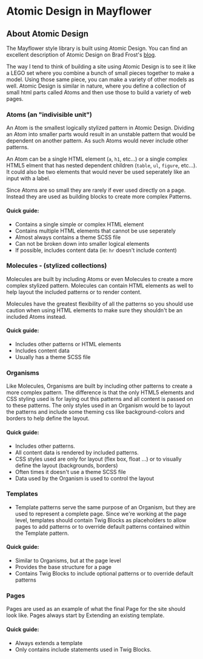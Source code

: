 # Atomic Design in Mayflower

## About Atomic Design
The Mayflower style library is built using Atomic Design.  You can find an excellent description of Atomic Design on Brad Frost's [blog](http://atomicdesign.bradfrost.com/chapter-2/).  

The way I tend to think of building a site using Atomic Design is to see it like a LEGO set where you combine a bunch of small pieces together to make a model.  Using those same piece, you can make a variety of other models as well.  Atomic Design is similar in nature, where you define a collection of small html parts called Atoms and then use those to build a variety of web pages.

### Atoms (an "indivisible unit")
An Atom is the smallest logically stylized pattern in Atomic Design.  Dividing an Atom into smaller parts would result in an unstable pattern that would be dependent on another pattern.  As such Atoms would never include other patterns.

An Atom can be a single HTML element (`a`, `h1`, etc...) or a single complex HTML5 elment that has nested dependent children (`table`, `ul`, `figure`, etc...).  It could also be two elements that would never be used seperately like an input with a label.

Since Atoms are so small they are rarely if ever used directly on a page.  Instead they are used as building blocks to create more complex Patterns.

#### Quick guide:
* Contains a single simple or complex HTML element
* Contains multiple HTML elements that cannot be use seperately
* Almost always contains a theme SCSS file
* Can not be broken down into smaller logical elements
* If possible, includes content data (ie: `hr` doesn't include content)


### Molecules - (stylized collections)
Molecules are built by including Atoms or even Molecules to create a more complex stylized pattern.  Molecules can contain HTML elements as well to help layout the included patterns or to render content.

Molecules have the greatest flexibility of all the patterns so you should use caution when using HTML elements to make sure they shouldn't be an included Atoms instead.

#### Quick guide:
* Includes other patterns or HTML elements
* Includes content data
* Usually has a theme SCSS file
 

### Organisms
Like Molecules, Organisms are built by including other patterns to create a more complex pattern.  The difference is that the only HTML5 elements and CSS styling used is for laying out this patterns and all content is passed on to these patterns.  The only styles used in an Organism would be to layout the patterns and include some theming css like background-colors and borders to help define the layout.

#### Quick guide:
* Includes other patterns.
* All content data is rendered by included patterns.
* CSS styles used are only for layout (flex box, float ...) or to visually define the layout (backgrounds, borders)
* Often times it doesn't use a theme SCSS file
* Data used by the Organism is used to control the layout

### Templates
* Template patterns serve the same purpose of an Organism, but they are used to represent a complete page.  Since we're working at the page level, templates should contain Twig Blocks as placeholders to allow pages to add patterns or to override default patterns contained within the Template pattern.


#### Quick guide:
* Similar to Organisms, but at the page level
* Provides the base structure for a page
* Contains Twig Blocks to include optional patterns or to override default patterns

### Pages
Pages are used as an example of what the final Page for the site should look like.  Pages always start by Extending an existing template.

#### Quick guide:
* Always extends a template
* Only contains include statements used in Twig Blocks.